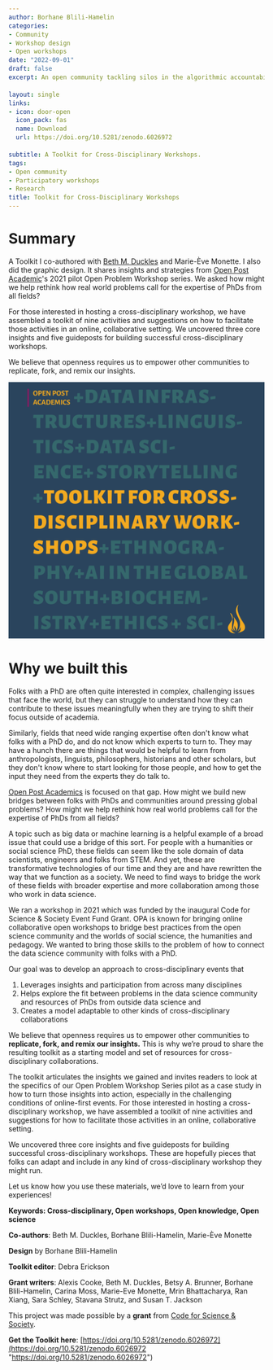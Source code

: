 ```yaml
---
author: Borhane Blili-Hamelin
categories:
- Community
- Workshop design
- Open workshops
date: "2022-09-01"
draft: false
excerpt: An open community tackling silos in the algorithmic accountability space through participatory workshops and research.

layout: single
links:
- icon: door-open
  icon_pack: fas
  name: Download
  url: https://doi.org/10.5281/zenodo.6026972

subtitle: A Toolkit for Cross-Disciplinary Workshops.
tags:
- Open community
- Participatory workshops
- Research
title: Toolkit for Cross-Disciplinary Workshops
---
```

# Summary

A Toolkit I co-authored with [Beth M. Duckles](https://bethduckles.com) and Marie-Ève Monette. I also did the graphic design. It shares insights and strategies from [Open Post Academic](https://openpostac.org)'s 2021 pilot Open Problem Workshop series. We asked how might we help rethink how real world problems call for the expertise of PhDs from all fields?

For those interested in hosting a cross-disciplinary workshop, we have assembled a toolkit of nine activities and suggestions on how to facilitate those activities in an online, collaborative setting. We uncovered three core insights and five guideposts for building successful cross-disciplinary workshops.

We believe that openness requires us to empower other communities to replicate, fork, and remix our insights.

![Cover](opa-toolkit-cover.jpg)

# Why we built this

Folks with a PhD are often quite interested in complex, challenging issues that face the world, but they can struggle to understand how they can contribute to these issues meaningfully when they are trying to shift their focus outside of academia.

Similarly, fields that need wide ranging expertise often don't know what folks with a PhD do, and do not know which experts to turn to. They may have a hunch there are things that would be helpful to learn from anthropologists, linguists, philosophers, historians and other scholars, but they don't know where to start looking for those people, and how to get the input they need from the experts they do talk to.

[Open Post Academics](https://openpostac.org) is focused on that gap. How might we build new bridges between folks with PhDs and communities around pressing global problems? How might we help rethink how real world problems call for the expertise of PhDs from all fields?

A topic such as big data or machine learning is a helpful example of a broad issue that could use a bridge of this sort. For people with a humanities or social science PhD, these fields can seem like the sole domain of data scientists, engineers and folks from STEM. And yet, these are transformative technologies of our time and they are and have rewritten the way that we function as a society. We need to find ways to bridge the work of these fields with broader expertise and more collaboration among those who work in data science.

We ran a workshop in 2021 which was funded by the inaugural Code for Science & Society Event Fund Grant. OPA is known for bringing online collaborative open workshops to bridge best practices from the open science community and the worlds of social science, the humanities and pedagogy. We wanted to bring those skills to the problem of how to connect the data science community with folks with a PhD.

Our goal was to develop an approach to cross-disciplinary events that

1. Leverages insights and participation from across many disciplines
2. Helps explore the fit between problems in the data science community and resources of PhDs from outside data science and
3. Creates a model adaptable to other kinds of cross-disciplinary collaborations

We believe that openness requires us to empower other communities to **replicate, fork, and remix our insights.** This is why we’re proud to share the resulting toolkit as a starting model and set of resources for cross-disciplinary collaborations.

The toolkit articulates the insights we gained and invites readers to look at the specifics of our Open Problem Workshop Series pilot as a case study in how to turn those insights into action, especially in the challenging conditions of online-first events. For those interested in hosting a cross-disciplinary workshop, we have assembled a toolkit of nine activities and suggestions for how to facilitate those activities in an online, collaborative setting.

We uncovered three core insights and five guideposts for building successful cross-disciplinary workshops. These are hopefully pieces that folks can adapt and include in any kind of cross-disciplinary workshop they might run.

Let us know how you use these materials, we’d love to learn from your experiences!

**Keywords: Cross-disciplinary, Open workshops, Open knowledge, Open science**

**Co-authors**: Beth M. Duckles, Borhane Blili-Hamelin, Marie-Ève Monette

**Design** by Borhane Blili-Hamelin

**Toolkit editor**: Debra Erickson

**Grant writers**: Alexis Cooke, Beth M. Duckles, Betsy A. Brunner, Borhane Blili-Hamelin, Carina Moss, Marie-Eve Monette, Mrin Bhattacharya, Ran Xiang, Sara Schley, Stavana Strutz, and Susan T. Jackson

This project was made possible by a **grant** from [Code for Science & Society](https://codeforscience.org/). 

**Get the Toolkit here**: [https://doi.org/10.5281/zenodo.6026972](https://doi.org/10.5281/zenodo.6026972 "https://doi.org/10.5281/zenodo.6026972")